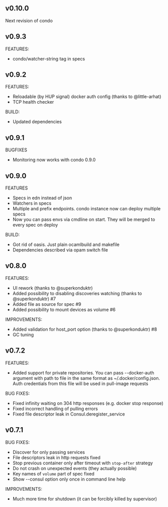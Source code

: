 v0.10.0
--------------------------

Next revision of condo

v0.9.3
------

FEATURES:
  * condo/watcher-string tag in specs

v0.9.2
------

FEATURES:
  * Reloadable (by HUP signal) docker auth config (thanks to @little-arhat)
  * TCP health checker

BUILD:
  * Updated dependencies

v0.9.1
-----

BUGFIXES
  
  * Monitoring now works with condo 0.9.0

v0.9.0
------

FEATURES

  * Specs in edn instead of json
  * Watchers in specs
  * Multiple and prefix endpoints. condo instance now can deploy multiple specs
  * Now you can pass envs via cmdline on start. They will be merged to every spec on deploy
  
BUILD:
  
  * Got rid of oasis. Just plain ocamlbuild and makefile
  * Dependencies described via opam switch file

v0.8.0
------

FEATURES:

  * UI rework (thanks to @superkonduktr)
  * Added possibility to disabling discoveries watching (thanks to @superkonduktr) #7
  * Added file as source for spec #9
  * Added possibility to mount devices as volume #6

IMPROVEMENTS:

  * Added validation for host_port option (thanks to @superkonduktr) #8
  * GC tuning

v0.7.2
-----

FEATURES:

  * Added support for private repositories. You can pass --docker-auth argument with
    path to file in the same format as ~/.docker/config.json. Auth credentials
    from this file will be used in pull-image requests

BUG FIXES:

  * Fixed infinity waiting on 304 http responses (e.g. docker stop response)
  * Fixed incorrect handling of pulling errors
  * Fixed file descriptor leak in Consul.deregister_service

v0.7.1
------

BUG FIXES:

  * Discover for only passing services
  * File descriptors leak in http requests fixed
  * Stop previous container only after timeout with `stop-after` strategy
  * Do not crash on unexpected events (they actually possible)
  * Key names of `volume` part of spec fixed
  * Show --consul option only once in command line help

IMPROVEMENTS:

  * Much more time for shutdown (it can be forcibly killed by supervisor)
